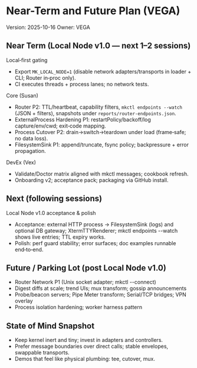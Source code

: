 # Near-Term and Future Plan (VEGA)

Version: 2025-10-16
Owner: VEGA

## Near Term (Local Node v1.0 — next 1–2 sessions)

Local‑first gating
- Export `MK_LOCAL_NODE=1` (disable network adapters/transports in loader + CLI; Router in‑proc only).
- CI executes threads + process lanes; no network tests.

Core (Susan)
- Router P2: TTL/heartbeat, capability filters, `mkctl endpoints --watch` (JSON + filters), snapshots under `reports/router-endpoints.json`.
- ExternalProcess Hardening P1: restartPolicy/backoff/log capture/env/cwd; exit‑code mapping.
- Process Cutover P2: drain→switch→teardown under load (frame‑safe; no data loss).
- FilesystemSink P1: append/truncate, fsync policy; backpressure + error propagation.

DevEx (Vex)
- Validate/Doctor matrix aligned with mkctl messages; cookbook refresh.
- Onboarding v2; acceptance pack; packaging via GitHub install.

## Next (following sessions)

Local Node v1.0 acceptance & polish
- Acceptance: external HTTP process → FilesystemSink (logs) and optional DB gateway; XtermTTYRenderer; mkctl endpoints --watch shows live entries; TTL expiry works.
- Polish: perf guard stability; error surfaces; doc examples runnable end‑to‑end.

## Future / Parking Lot (post Local Node v1.0)

- Router Network P1 (Unix socket adapter; mkctl --connect)
- Digest diffs at scale; trend UIs; mux transform; gossip announcements
- Probe/beacon servers; Pipe Meter transform; Serial/TCP bridges; VPN overlay
- Process isolation hardening; worker harness pattern

## State of Mind Snapshot

- Keep kernel inert and tiny; invest in adapters and controllers.
- Prefer message boundaries over direct calls; stable envelopes, swappable transports.
- Demos that feel like physical plumbing: tee, cutover, mux.
